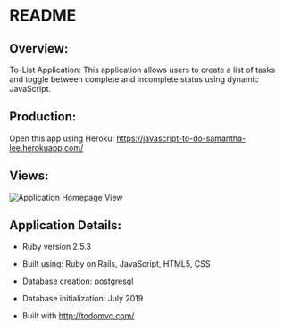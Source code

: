 # README

## Overview:

To-List Application: This application allows users to create a list of tasks and toggle between complete and incomplete status using dynamic JavaScript.

## Production:

Open this app using Heroku: 
https://javascript-to-do-samantha-lee.herokuapp.com/


## Views:

![Application Homepage View](https://user-images.githubusercontent.com/49353329/63212381-a591bb80-c0d1-11e9-8455-789bb7c1b1c6.JPG)



## Application Details:

* Ruby version 2.5.3

* Built using: Ruby on Rails, JavaScript, HTML5, CSS

* Database creation: postgresql

* Database initialization: July 2019 

* Built with http://todomvc.com/


